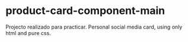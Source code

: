 # product-card-component-main
Projecto realizado para practicar.
Personal social media card, using only html and pure css.
